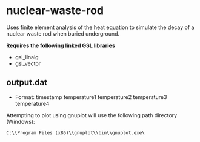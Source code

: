 # nuclear-waste-rod

Uses finite element analysis of the heat equation to simulate the decay of a nuclear waste rod when buried underground.

**Requires the following linked GSL libraries**
* gsl_linalg
* gsl_vector


## output.dat

* Format:	timestamp	temperature1	temperature2	temperature3	temperature4

Attempting to plot using gnuplot will use the following path directory (Windows):

    C:\\Program Files (x86)\\gnuplot\\bin\\gnuplot.exe\